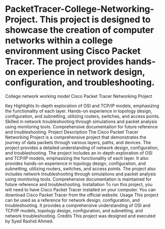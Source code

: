 # PacketTracer-College-Networking-Project. This project is designed to showcase the creation of computer networks within a college environment using Cisco Packet Tracer. The project provides hands-on experience in network design, configuration, and troubleshooting.
College network working model
Cisco Packet Tracer Networking Project

Key Highlights
In-depth exploration of OSI and TCP/IP models, emphasizing the functionality of each layer.
Hands-on experience in topology design, configuration, and subnetting, utilizing routers, switches, and access points.
Skilled in network troubleshooting through simulations and packet analysis using monitoring tools.
Comprehensive documentation for future reference and troubleshooting.
Project Description
The Cisco Packet Tracer Networking Project is a comprehensive project that demonstrates the journey of data packets through various layers, paths, and devices. The project provides a detailed understanding of network design, configuration, and troubleshooting.
The project includes an in-depth exploration of OSI and TCP/IP models, emphasizing the functionality of each layer. It also provides hands-on experience in topology design, configuration, and subnetting, utilizing routers, switches, and access points.
The project also includes network troubleshooting through simulations and packet analysis using monitoring tools. Comprehensive documentation is maintained for future reference and troubleshooting.
Installation
To run this project, you will need to have Cisco Packet Tracer installed on your computer. You can download Cisco Packet Tracer from the official website.
Usage
This project can be used as a reference for network design, configuration, and troubleshooting. It provides a comprehensive understanding of OSI and TCP/IP models, topology design, configuration, and subnetting, and network troubleshooting.
Credits
This project was designed and executed by Syed Rashid Ahmed.
